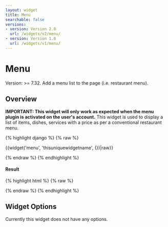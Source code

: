 ```yaml
---
layout: widget
title: Menu
searchable: false
versions:
- version: Version 2.0
  url: /widgets/v2/menu/
- version: Version 1.0
  url: /widgets/v1/menu/
---
```


# Menu

Version: >= 7.32. Add a menu list to the page (i.e. restaurant menu).

## Overview

**IMPORTANT: This widget will only work as expected when the menu plugin is activated on the user's account.** This widget is used to display a list of items, dishes, services with a price as per a conventional restaurant menu.

{% highlight django %}
{% raw %}

  {{widget('menu', 'thisuniquewidgetname', {})|raw}}

{% endraw %}
{% endhighlight %}


<h4>Result</h4>
{% highlight html %}
{% raw %}

  <!-- v2 widget HTML output -->

{% endraw %}
{% endhighlight %}

## Widget Options

Currently this widget does not have any options.
